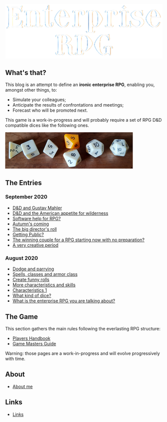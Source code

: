![Logo](images/logo-wb-transp.png "logo")

## What's that?

This blog is an attempt to define an **ironic enterprise RPG**, enabling you, amongst other things, to:

* Simulate your colleagues;
* Anticipate the results of confrontations and meetings;
* Forecast who will be promoted next.

This game is a work-in-progress and will probably require a set of RPG D&D compatible dices like the following ones.

![dices](images/dice.png)

## The Entries

### September 2020

* [D&D and Gustav Mahler](2020/202009.md#008)
* [D&D and the American appetite for wilderness](2020/202009.md#007)
* [Software help for RPG?](2020/202009.md#006)
* [Autumn's coming](2020/202009.md#005)
* [The big director's roll](2020/202009.md#004)
* [Getting Public?](2020/202009.md#003)
* [The winning couple for a RPG starting now with no preparation?](2020/202009.md#002)
* [A very creative period](2020/202009.md#001)

### August 2020

* [Dodge and parrying](2020/202008.md#007)
* [Spells, classes and armor class](2020/202008.md#006)
* [Create funny rolls](2020/202008.md#005)
* [More characteristics and skills](2020/202008.md#004)
* [Characteristics 1](2020/202008.md#003)
* [What kind of dice?](2020/202008.md#002)
* [What is the enterprise RPG you are talking about?](2020/202008.md#001)
  
## The Game

This section gathers the main rules following the everlasting RPG structure:

* [Players Handbook](manuals/players.md)
* [Game Masters Guide](manuals/gms.md)

Warning: those pages are a work-in-progress and will evolve progressively with time.

## About

* [About me](about.md)

## Links

* [Links](links.md)

